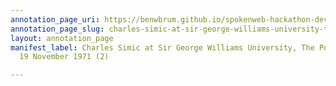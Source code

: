 ```yaml
---
annotation_page_uri: https://benwbrum.github.io/spokenweb-hackathon-development/annotations/charles-simic-at-sir-george-williams-university-the-poetry-series-19-november-1971-2--canvas-1-charles-simic.json
annotation_page_slug: charles-simic-at-sir-george-williams-university-the-poetry-series-19-november-1971-2--canvas-1-charles-simic
layout: annotation_page
manifest_label: Charles Simic at Sir George Williams University, The Poetry Series,
  19 November 1971 (2)

---
```

